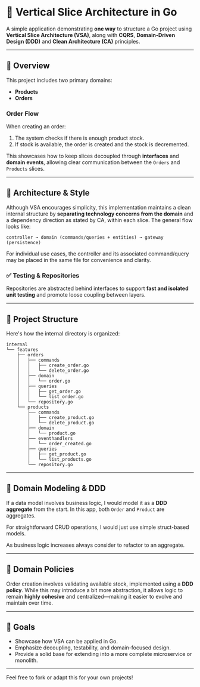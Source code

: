 # 🧱 Vertical Slice Architecture in Go

A simple application demonstrating **one way** to structure a Go project using **Vertical Slice Architecture (VSA)**, along with **CQRS**, **Domain-Driven Design (DDD)** and **Clean Architecture (CA)** principles.

---

## 📝 Overview

This project includes two primary domains:

- **Products**
- **Orders**

### Order Flow

When creating an order:

1. The system checks if there is enough product stock.
2. If stock is available, the order is created and the stock is decremented.

This showcases how to keep slices decoupled through **interfaces** and **domain events**, allowing clear communication between the `Orders` and `Products` slices.

---

## 🧩 Architecture & Style

Although VSA encourages simplicity, this implementation maintains a clean internal structure by **separating technology concerns from the domain** and a dependency direction as stated by CA, within each slice. The general flow looks like:

`controller → domain (commands/queries + entities) → gateway (persistence)`


For individual use cases, the controller and its associated command/query may be placed in the same file for convenience and clarity.

### ✅ Testing & Repositories

Repositories are abstracted behind interfaces to support **fast and isolated unit testing** and promote loose coupling between layers.

---

## 📁 Project Structure

Here's how the internal directory is organized:

```
internal
└── features
    ├── orders
    │   ├── commands
    │   │   ├── create_order.go
    │   │   └── delete_order.go
    │   ├── domain
    │   │   └── order.go
    │   ├── queries
    │   │   ├── get_order.go
    │   │   └── list_order.go
    │   └── repository.go
    └── products
        ├── commands
        │   ├── create_product.go
        │   └── delete_product.go
        ├── domain
        │   └── product.go
        ├── eventhandlers
        │   └── order_created.go
        ├── queries
        │   ├── get_product.go
        │   └── list_products.go
        └── repository.go
```


---

## 🧠 Domain Modeling & DDD

If a data model involves business logic, I would model it as a **DDD aggregate** from the start. In this app, both `Order` and `Product` are aggregates.

For straightforward CRUD operations, I would just use simple struct-based models.

As business logic increases always consider to refactor to an aggregate.

---

## 🔄 Domain Policies

Order creation involves validating available stock, implemented using a **DDD policy**. While this may introduce a bit more abstraction, it allows logic to remain **highly cohesive** and centralized—making it easier to evolve and maintain over time. 

---

## 🚀 Goals

- Showcase how VSA can be applied in Go.
- Emphasize decoupling, testability, and domain-focused design.
- Provide a solid base for extending into a more complete microservice or monolith.

---

Feel free to fork or adapt this for your own projects!

